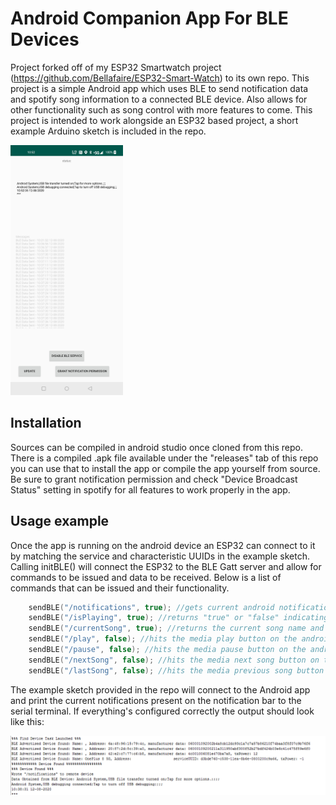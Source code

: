 # Android Companion App For BLE Devices
Project forked off of my ESP32 Smartwatch project (https://github.com/Bellafaire/ESP32-Smart-Watch) to its own repo. 
This project is a simple Android app which uses BLE to send notification data and spotify song information to a connected BLE device. 
Also allows for other functionality such as song control with more features to come. 
This project is intended to work alongside an ESP32 based project, a short example Arduino sketch is included in the repo. 

<img src="https://github.com/Bellafaire/Android-Companion-App-For-BLE-Devices/blob/master/Images/appInterface.jpg?raw=true" height="400px" />

## Installation

Sources can be compiled in android studio once cloned from this repo. 
There is a compiled .apk file available under the "releases" tab of this repo you can use that to install the app or compile the app yourself from source. 
Be sure to grant notification permission and check "Device Broadcast Status" setting in spotify for all features to work properly in the app. 

## Usage example
Once the app is running on the android device an ESP32 can connect to it by matching the service and characteristic UUIDs in the example sketch. 
Calling initBLE() will connect the ESP32 to the BLE Gatt server and allow for commands to be issued and data to be received. 
Below is a list of commands that can be issued and their functionality. 

```c
    sendBLE("/notifications", true); //gets current android notifications as a string
    sendBLE("/isPlaying", true); //returns "true" or "false" indicating whether spotify is playing on the android device
    sendBLE("/currentSong", true); //returns the current song name and artist playing on spotify as one string
    sendBLE("/play", false); //hits the media play button on the android device
    sendBLE("/pause", false); //hits the media pause button on the android device
    sendBLE("/nextSong", false); //hits the media next song button on the android device
    sendBLE("/lastSong", false); //hits the media previous song button on the android device
```
The example sketch provided in the repo will connect to the Android app and print the current notifications present on the notification bar to the serial terminal.
If everything's configured correctly the output should look like this: 

<img src="https://github.com/Bellafaire/Android-Companion-App-For-BLE-Devices/blob/master/Images/ouputExample.png?raw=true" />
